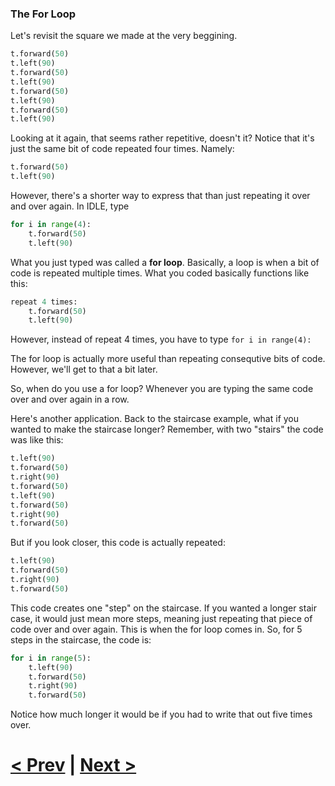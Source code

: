 
### The For Loop

Let's revisit the square we made at the very beggining.

```python
t.forward(50)
t.left(90)
t.forward(50)
t.left(90)
t.forward(50)
t.left(90)
t.forward(50)
t.left(90)
```

Looking at it again, that seems rather repetitive, doesn't it? Notice that it's just the same bit of code repeated four times. Namely:

```python
t.forward(50)
t.left(90)
```

However, there's a shorter way to express that than just repeating it over and over again. In IDLE, type

```python
for i in range(4):
    t.forward(50)
    t.left(90)
```

What you just typed was called a **for loop**. Basically, a loop is when a bit of code is repeated multiple times. What you coded basically functions like this:

```python
repeat 4 times:
    t.forward(50)
    t.left(90)
```

However, instead of repeat 4 times, you have to type `for i in range(4):` 

The for loop is actually more useful than repeating consequtive bits of code. However, we'll get to that a bit later.

So, when do you use a for loop? Whenever you are typing the same code over and over again in a row. 

Here's another application. Back to the staircase example, what if you wanted to make the staircase longer? Remember, with two "stairs" the code was like this:

```python
t.left(90)
t.forward(50)
t.right(90)
t.forward(50)
t.left(90)
t.forward(50)
t.right(90)
t.forward(50)
```

But if you look closer, this code is actually repeated:

```python
t.left(90)
t.forward(50)
t.right(90)
t.forward(50)
```

This code creates one "step" on the staircase. If you wanted a longer stair case, it would just mean more steps, meaning just repeating that piece of code over and over again. This is when the for loop comes in. So, for 5 steps in the staircase, the code is:

```python
for i in range(5):
    t.left(90)
    t.forward(50)
    t.right(90)
    t.forward(50)
```

Notice how much longer it would be if you had to write that out five times over. 

# [< Prev](https://github.com/Kevun1/hillsHacksWorkshop/blob/master/pages/forloop.md) | [Next >]()
